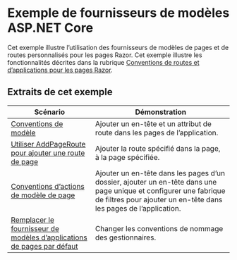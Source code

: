 # <a name="aspnet-core-model-providers-sample"></a>Exemple de fournisseurs de modèles ASP.NET Core

Cet exemple illustre l’utilisation des fournisseurs de modèles de pages et de routes personnalisés pour les pages Razor. Cet exemple illustre les fonctionnalités décrites dans la rubrique [Conventions de routes et d’applications pour les pages Razor](https://docs.microsoft.com/aspnet/core/mvc/razor-pages/razor-pages-convention-features).

## <a name="examples-in-this-sample"></a>Extraits de cet exemple

| Scénario | Démonstration |
| -------- | ----------- |
| [Conventions de modèle](https://docs.microsoft.com/aspnet/core/mvc/razor-pages/razor-pages-conventions#model-conventions) | Ajouter un en-tête et un attribut de route dans les pages de l’application. |
| [Utiliser AddPageRoute pour ajouter une route de page](https://docs.microsoft.com/aspnet/core/mvc/razor-pages/razor-pages-conventions#configure-a-page-route) | Ajouter la route spécifié dans la page, à la page spécifiée. |
| [Conventions d’actions de modèle de page](https://docs.microsoft.com/aspnet/core/mvc/razor-pages/razor-pages-conventions#page-model-action-conventions) | Ajouter un en-tête dans les pages d’un dossier, ajouter un en-tête dans une page unique et configurer une fabrique de filtres pour ajouter un en-tête dans les pages de l’application. |
| [Remplacer le fournisseur de modèles d’applications de pages par défaut](https://docs.microsoft.com/aspnet/core/mvc/razor-pages/razor-pages-conventions#replace-the-default-page-app-model-provider) | Changer les conventions de nommage des gestionnaires. |
